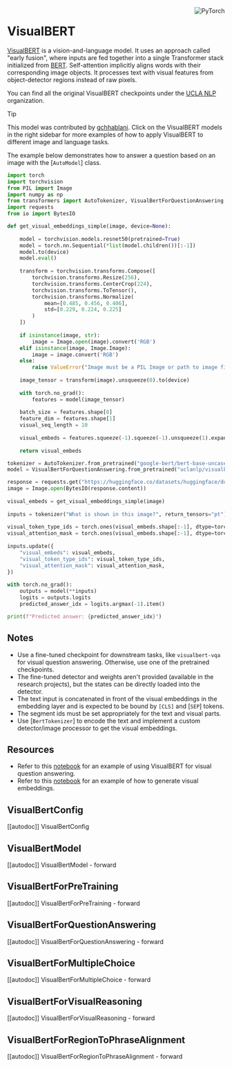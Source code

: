 <!--Copyright 2021 The HuggingFace Team. All rights reserved.

Licensed under the Apache License, Version 2.0 (the "License"); you may not use this file except in compliance with
the License. You may obtain a copy of the License at

http://www.apache.org/licenses/LICENSE-2.0

Unless required by applicable law or agreed to in writing, software distributed under the License is distributed on
an "AS IS" BASIS, WITHOUT WARRANTIES OR CONDITIONS OF ANY KIND, either express or implied. See the License for the
specific language governing permissions and limitations under the License.

⚠️ Note that this file is in Markdown but contain specific syntax for our doc-builder (similar to MDX) that may not be
rendered properly in your Markdown viewer.

-->

<div style="float: right;">
    <div class="flex flex-wrap space-x-1">
        <img alt="PyTorch" src="https://img.shields.io/badge/PyTorch-DE3412?style=flat&logo=pytorch&logoColor=white">
    </div>
</div>

# VisualBERT

[VisualBERT](https://huggingface.co/papers/1908.03557) is a vision-and-language model. It uses an approach called "early fusion", where inputs are fed together into a single Transformer stack initialized from [BERT](./bert). Self-attention implicitly aligns words with their corresponding image objects. It processes text with visual features from object-detector regions instead of raw pixels.

You can find all the original VisualBERT checkpoints under the [UCLA NLP](https://huggingface.co/uclanlp/models?search=visualbert) organization.


> [!TIP]
> This model was contributed by [gchhablani](https://huggingface.co/gchhablani).
> Click on the VisualBERT models in the right sidebar for more examples of how to apply VisualBERT to different image and language tasks.

The example below demonstrates how to answer a question based on an image with the [`AutoModel`] class.

<hfoptions id="usage">
<hfoption id="AutoModel">

```py
import torch
import torchvision
from PIL import Image
import numpy as np
from transformers import AutoTokenizer, VisualBertForQuestionAnswering
import requests
from io import BytesIO

def get_visual_embeddings_simple(image, device=None):
    
    model = torchvision.models.resnet50(pretrained=True)
    model = torch.nn.Sequential(*list(model.children())[:-1])
    model.to(device)
    model.eval()
    
    transform = torchvision.transforms.Compose([
        torchvision.transforms.Resize(256),
        torchvision.transforms.CenterCrop(224),
        torchvision.transforms.ToTensor(),
        torchvision.transforms.Normalize(
            mean=[0.485, 0.456, 0.406],
            std=[0.229, 0.224, 0.225]
        )
    ])
    
    if isinstance(image, str):
        image = Image.open(image).convert('RGB')
    elif isinstance(image, Image.Image):
        image = image.convert('RGB')
    else:
        raise ValueError("Image must be a PIL Image or path to image file")
    
    image_tensor = transform(image).unsqueeze(0).to(device)
    
    with torch.no_grad():
        features = model(image_tensor)
    
    batch_size = features.shape[0]
    feature_dim = features.shape[1]
    visual_seq_length = 10
    
    visual_embeds = features.squeeze(-1).squeeze(-1).unsqueeze(1).expand(batch_size, visual_seq_length, feature_dim)
    
    return visual_embeds

tokenizer = AutoTokenizer.from_pretrained("google-bert/bert-base-uncased")
model = VisualBertForQuestionAnswering.from_pretrained("uclanlp/visualbert-vqa-coco-pre")

response = requests.get("https://huggingface.co/datasets/huggingface/documentation-images/resolve/main/pipeline-cat-chonk.jpeg")
image = Image.open(BytesIO(response.content))
    
visual_embeds = get_visual_embeddings_simple(image)
    
inputs = tokenizer("What is shown in this image?", return_tensors="pt")
    
visual_token_type_ids = torch.ones(visual_embeds.shape[:-1], dtype=torch.long)
visual_attention_mask = torch.ones(visual_embeds.shape[:-1], dtype=torch.float)
    
inputs.update({
    "visual_embeds": visual_embeds,
    "visual_token_type_ids": visual_token_type_ids,
    "visual_attention_mask": visual_attention_mask,
})
    
with torch.no_grad():
    outputs = model(**inputs)
    logits = outputs.logits
    predicted_answer_idx = logits.argmax(-1).item()

print(f"Predicted answer: {predicted_answer_idx}")
```

</hfoption>
</hfoptions>

## Notes

- Use a fine-tuned checkpoint for downstream tasks, like `visualbert-vqa` for visual question answering. Otherwise, use one of the pretrained checkpoints.
- The fine-tuned detector and weights aren't provided (available in the research projects), but the states can be directly loaded into the detector.
- The text input is concatenated in front of the visual embeddings in the embedding layer and is expected to be bound by `[CLS]` and [`SEP`] tokens.
- The segment ids must be set appropriately for the text and visual parts.
- Use [`BertTokenizer`] to encode the text and implement a custom detector/image processor to get the visual embeddings.

## Resources

- Refer to this [notebook](https://github.com/huggingface/transformers-research-projects/tree/main/visual_bert) for an example of using VisualBERT for visual question answering.
- Refer to this [notebook](https://colab.research.google.com/drive/1bLGxKdldwqnMVA5x4neY7-l_8fKGWQYI?usp=sharing) for an example of how to generate visual embeddings.

## VisualBertConfig

[[autodoc]] VisualBertConfig

## VisualBertModel

[[autodoc]] VisualBertModel
    - forward

## VisualBertForPreTraining

[[autodoc]] VisualBertForPreTraining
    - forward

## VisualBertForQuestionAnswering

[[autodoc]] VisualBertForQuestionAnswering
    - forward

## VisualBertForMultipleChoice

[[autodoc]] VisualBertForMultipleChoice
    - forward

## VisualBertForVisualReasoning

[[autodoc]] VisualBertForVisualReasoning
    - forward

## VisualBertForRegionToPhraseAlignment

[[autodoc]] VisualBertForRegionToPhraseAlignment
    - forward
